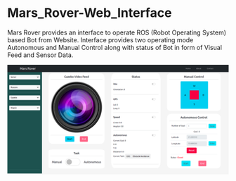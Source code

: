# Mars_Rover-Web_Interface

Mars Rover provides an interface to operate ROS (Robot Operating System) based Bot from Website. Interface provides two operating mode Autonomous and Manual Control along with status of Bot in form of Visual Feed and Sensor Data.

<img src="/Mars_Rover_Home_Page.png">
